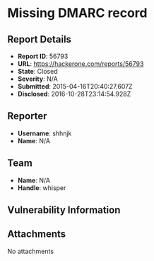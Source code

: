 # Missing DMARC record

## Report Details
- **Report ID**: 56793
- **URL**: https://hackerone.com/reports/56793
- **State**: Closed
- **Severity**: N/A
- **Submitted**: 2015-04-16T20:40:27.607Z
- **Disclosed**: 2016-10-28T23:14:54.928Z

## Reporter
- **Username**: shhnjk
- **Name**: N/A

## Team
- **Name**: N/A
- **Handle**: whisper

## Vulnerability Information


## Attachments
No attachments
